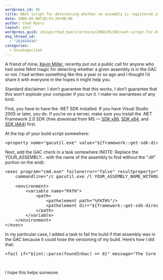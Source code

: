 ```yaml
---
wordpress_id: 46
title: NAnt script for determining whether an assembly is registered in the GAC
date: 2008-05-08T18:53:29+00:00
author: Chad Myers
layout: post
wordpress_guid: /blogs/chad_myers/archive/2008/05/08/nant-script-for-determining-whether-an-assembly-is-register-in-the-gac.aspx
dsq_thread_id:
  - "262654434"
categories:
  - Uncategorized
---
```

A friend of mine, [Kevin Miller](http://blogs.dovetailsoftware.com/blogs/kmiller/), recently put out a public call for anyone who had some NAnt magic for detecting whether a given assembly is in the GAC or not. I had written something like this a year or so ago and I thought I&#8217;d share it with everyone in the hopes it might help you.

Standard disclaimer: I don&#8217;t guarantee that this works, I don&#8217;t guarantee that this won&#8217;t explode your computer if you run it. I make no warrantees of any kind.

First, you have to have the .NET SDK installed. If you have Visual Studio 2005 or later, you do. If you&#8217;re on a server, make sure you install the .NET Framework 2.0 SDK (free download from MS &#8212; [SDK x86](http://www.microsoft.com/downloads/details.aspx?FamilyID=fe6f2099-b7b4-4f47-a244-c96d69c35dec), [SDK x64](http://www.microsoft.com/downloads/details.aspx?FamilyId=1AEF6FCE-6E06-4B66-AFE4-9AAD3C835D3D), and [SDK IA64](http://www.microsoft.com/downloads/details.aspx?FamilyId=F4DD601B-1B88-47A3-BDC1-79AFA79F6FB0)) first.

At the top of your build script somewhere:

<pre><span>&lt;</span><span>property</span><span> </span><span>name</span><span>=</span>"<span>gacutil.exe</span>"<span> </span><span>value</span><span>=</span>"<span>${framework::get-sdk-directory('net-2.0')}gacutil.exe</span>"<span> /&gt;</span></pre>

[](http://11011.net/software/vspaste)

Next, add the GAC check in a task somewhere (NOTE: Replace the YOUR_ASSEMBLY&#8230; with the name of the assembly to find without the &#8220;.dll&#8221; portion on the end):

<pre><span>&lt;</span><span>exec</span><span> </span><span>program</span><span>=</span>"<span>cmd.exe</span>"<span> </span><span>failonerror</span><span>=</span>"<span>false</span>"<span> </span><span>resultproperty</span><span>=</span>"<span>foundInGac</span>"<span> </span><span>verbose</span><span>=</span>"<span>true</span>"
<span>    </span><span>commandline</span><span>=</span>"<span>/c gacutil.exe /l YOUR_ASSEMBLY_NAME_WITHOUT_THE_DOT_DLL | %windir%system32find </span><span>&quot;</span><span>Number of items = 1</span><span>&quot;</span>"<span>&gt;
    
    &lt;</span><span>environment</span><span>&gt;
        &lt;</span><span>variable</span><span> </span><span>name</span><span>=</span>"<span>PATH</span>"<span>&gt;
            &lt;</span><span>path</span><span>&gt;
                &lt;</span><span>pathelement</span><span> </span><span>path</span><span>=</span>"<span>%PATH%</span>"<span>/&gt;
                &lt;</span><span>pathelement</span><span> </span><span>dir</span><span>=</span>"<span>${framework::get-sdk-directory('net-2.0')}</span>"<span>/&gt;
            &lt;/</span><span>path</span><span>&gt;
        &lt;/</span><span>variable</span><span>&gt;
    &lt;/</span><span>environment</span><span>&gt;
&lt;/</span><span>exec</span><span>&gt;</span></pre>

[](http://11011.net/software/vspaste)

In my particular case, I added a <fail> task to fail the build if that assembly was in the GAC because it could hose the versioning of my build. Here&#8217;s how I did that:

<pre><span>&lt;</span><span>fail</span><span> </span><span>if</span><span>=</span>"<span>${int::parse(foundInGac) == 0}</span>"<span> </span><span>message</span><span>=</span>"<span>The Core assembly is registered in the GAC. Please un-GAC this assembly before attempting to build the project.</span>"<span>/&gt;</span></pre>

[](http://11011.net/software/vspaste)</p> 

&nbsp;

I hope this helps someone.